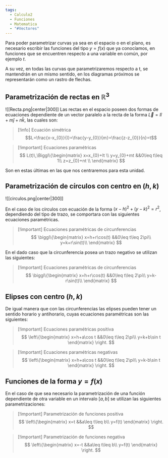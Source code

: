 ```yaml
---
tags:
  - Calculo2
  - Funciones
  - Matematica
  - "#Vectores"
---
```


Para poder parametrizar curvas ya sea en el espacio o en el plano, es necesario escribir las funciones del tipo $y=f(x)$ que ya conocíamos, en funciones que se encuentren respecto a una variable en común, por ejemplo $t$.

A su vez, en todas las curvas que parametrizaremos respecto a t, se mantendrán en un mismo sentido, en los diagramas próximos se representarán como un rastro de flechas.
## Parametrización de rectas en $\mathbb{R}^{3}$
![[Recta.png|center|300]]
Las rectas en el espacio poseen dos formas de ecuaciones dependiente de un vector paralelo a la recta de la forma $\vec{L}=lî+m\hat{j}+ n\hat{k}$, las cuales son: 

> [!info] Ecuación simétrica
> $$L=\frac{x-x_{0}}{l}=\frac{y-y_{0}}{m}=\frac{z-z_{0}}{n}=t$$


> [!important] Ecuaciones paramétricas
> $$
L(t)\,\Biggl\{\begin{matrix}
x=x_{0}+lt \\
y=y_{0}+mt &&0\leq t\leq 1\\
z=z_{0}+nt \\
\end{matrix}
>$$

Son en estas últimas en las que nos centraremos para esta unidad.
## Parametrización de círculos con centro en $(h,k)$


![[circulos.png|center|300]]

En el caso de los círculos con ecuación de la forma $(x-h)^{2}+(y-k)^{2}=r^{2}$, dependiendo del tipo de trazo, se comportara con las siguientes ecuaciones paramétricas.

> [!important] Ecuaciones paramétricas de circunferencias
> $$
\biggl\{\begin{matrix}
x=h+r\cos(t) &&0\leq t\leq 2\pi\\
y=k+r\sin(t)\\
\end{matrix}
>$$

En el dado caso que la circunferencia posea un trazo negativo se utilizan las siguientes:

>[!important] Ecuaciones paramétricas de circunferencias
>$$
>\biggl\{\begin{matrix}
x=h+r\cos(t) &&0\leq t\leq 2\pi\\
y=k-r\sin(t)\\
\end{matrix}
>$$


## Elipses con centro $(h,k)$

De igual manera que con las circunferencias las elipses pueden tener un sentido horario y antihorario, cuyas ecuaciones paramétricas son las siguientes:

> [!important] Ecuaciones paramétricas positiva
> $$
\left\{\begin{matrix}
x=h+a\cos t &&0\leq t\leq 2\pi\\
y=k+b\sin t
\end{matrix}
\right.
>$$

> [!important] Ecuaciones paramétricas negativas
> $$
\left\{\begin{matrix}
x=h+a\cos t &&0\leq t\leq 2\pi\\
y=k-b\sin t
\end{matrix}
\right.
>$$


## Funciones de la forma $y=f(x)$

En el caso de que sea necesario la parametrización de una función dependiente de otra variable en un intervalo $[a,b]$ se utilizan las siguientes parametrizaciones:


> [!important] Parametrización de funciones positiva
> $$
\left\{\begin{matrix}
x=t &&a\leq t\leq b\\
y=f(t)
\end{matrix}
\right.
>$$

> [!important] Parametrización de funciones negativa
> $$
\left\{\begin{matrix}
x=-t &&a\leq t\leq b\\
y=f(t)
\end{matrix}
\right.
>$$


